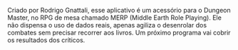Criado por Rodrigo Gnattali, esse aplicativo é um acessório para o Dungeon Master, no RPG de mesa chamado MERP (Middle Earth Role Playing).
Ele não dispensa o uso de dados reais, apenas agiliza o desenrolar dos combates sem precisar recorrer aos livros.
Um próximo programa vai cobrir os resultados dos críticos.
